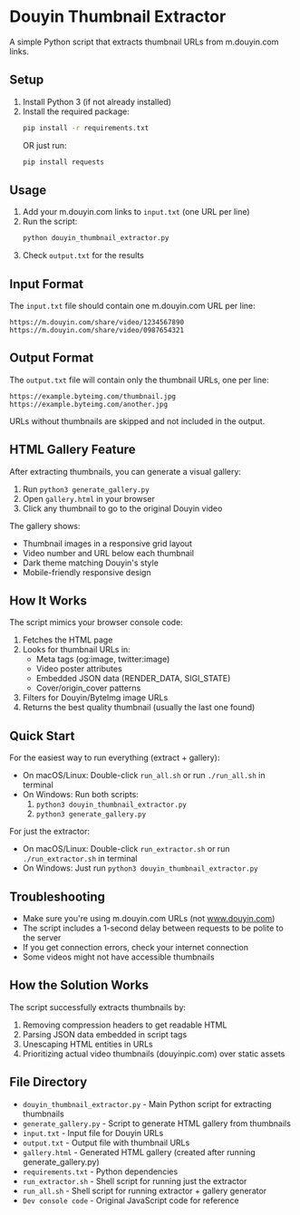 # Douyin Thumbnail Extractor

A simple Python script that extracts thumbnail URLs from m.douyin.com links.

## Setup

1. Install Python 3 (if not already installed)
2. Install the required package:
   ```bash
   pip install -r requirements.txt
   ```
   OR just run:
   ```bash
   pip install requests
   ```

## Usage

1. Add your m.douyin.com links to `input.txt` (one URL per line)
2. Run the script:
   ```bash
   python douyin_thumbnail_extractor.py
   ```
3. Check `output.txt` for the results

## Input Format

The `input.txt` file should contain one m.douyin.com URL per line:
```
https://m.douyin.com/share/video/1234567890
https://m.douyin.com/share/video/0987654321
```

## Output Format

The `output.txt` file will contain only the thumbnail URLs, one per line:
```
https://example.byteimg.com/thumbnail.jpg
https://example.byteimg.com/another.jpg
```

URLs without thumbnails are skipped and not included in the output.

## HTML Gallery Feature

After extracting thumbnails, you can generate a visual gallery:

1. Run `python3 generate_gallery.py`
2. Open `gallery.html` in your browser
3. Click any thumbnail to go to the original Douyin video

The gallery shows:
- Thumbnail images in a responsive grid layout
- Video number and URL below each thumbnail
- Dark theme matching Douyin's style
- Mobile-friendly responsive design

## How It Works

The script mimics your browser console code:
1. Fetches the HTML page
2. Looks for thumbnail URLs in:
   - Meta tags (og:image, twitter:image)
   - Video poster attributes
   - Embedded JSON data (RENDER_DATA, SIGI_STATE)
   - Cover/origin_cover patterns
3. Filters for Douyin/ByteImg image URLs
4. Returns the best quality thumbnail (usually the last one found)

## Quick Start

For the easiest way to run everything (extract + gallery):
- On macOS/Linux: Double-click `run_all.sh` or run `./run_all.sh` in terminal
- On Windows: Run both scripts:
  1. `python3 douyin_thumbnail_extractor.py`
  2. `python3 generate_gallery.py`

For just the extractor:
- On macOS/Linux: Double-click `run_extractor.sh` or run `./run_extractor.sh` in terminal
- On Windows: Just run `python3 douyin_thumbnail_extractor.py`

## Troubleshooting

- Make sure you're using m.douyin.com URLs (not www.douyin.com)
- The script includes a 1-second delay between requests to be polite to the server
- If you get connection errors, check your internet connection
- Some videos might not have accessible thumbnails

## How the Solution Works

The script successfully extracts thumbnails by:
1. Removing compression headers to get readable HTML
2. Parsing JSON data embedded in script tags
3. Unescaping HTML entities in URLs
4. Prioritizing actual video thumbnails (douyinpic.com) over static assets

## File Directory

- `douyin_thumbnail_extractor.py` - Main Python script for extracting thumbnails
- `generate_gallery.py` - Script to generate HTML gallery from thumbnails
- `input.txt` - Input file for Douyin URLs
- `output.txt` - Output file with thumbnail URLs
- `gallery.html` - Generated HTML gallery (created after running generate_gallery.py)
- `requirements.txt` - Python dependencies
- `run_extractor.sh` - Shell script for running just the extractor
- `run_all.sh` - Shell script for running extractor + gallery generator
- `Dev console code` - Original JavaScript code for reference

